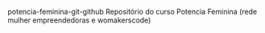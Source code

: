 potencia-feminina-git-github
Repositório do curso Potencia Feminina (rede mulher empreendedoras e womakerscode)
